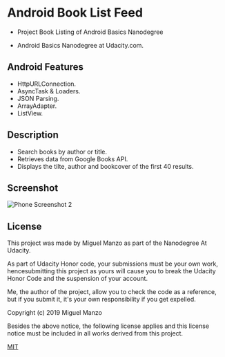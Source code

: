 # Android Book List Feed

- Project Book Listing of Android Basics Nanodegree

- Android Basics Nanodegree at Udacity.com.
## Android Features
- HttpURLConnection.
- AsyncTask & Loaders.
- JSON Parsing.
- ArrayAdapter.
- ListView.



## Description


- Search books by author or title.
- Retrieves data from Google Books API.
- Displays the tilte, author and bookcover of the first 40 results.

## Screenshot

![Phone Screenshot 2](https://user-images.githubusercontent.com/8432815/61989424-0a8b5180-affd-11e9-9cb2-8b41ee505c84.jpg)

## License

This project was made by Miguel Manzo as part of the Nanodegree At Udacity.

As part of Udacity Honor code, your submissions must be your own work, hencesubmitting this project as yours will cause you to break the Udacity Honor Code and the suspension of your account.

Me, the author of the project, allow you to check the code as a reference, but if you submit it, it's your own responsibility if you get expelled.

Copyright (c) 2019 Miguel Manzo

Besides the above notice, the following license applies and this license notice must be included in all works derived from this project.

[MIT](https://choosealicense.com/licenses/mit/)
